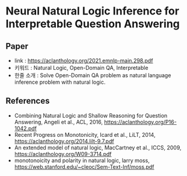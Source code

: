 # Neural Natural Logic Inference for Interpretable Question Answering

## Paper

- link : https://aclanthology.org/2021.emnlp-main.298.pdf
- 키워드 : Natural Logic, Open-Domain QA, Interpretable
- 한줄 소개 : Solve Open-Domain QA problem as natural language inference problem with natural logic.

## References

- Combining Natural Logic and Shallow Reasoning for Question Answering, Angeli et al., ACL, 2016, https://aclanthology.org/P16-1042.pdf
- Recent Progress on Monotonicity, Icard et al., LiLT, 2014, https://aclanthology.org/2014.lilt-9.7.pdf
- An extended model of natural logic, MacCartney et al., ICCS, 2009, https://aclanthology.org/W09-3714.pdf
- monotonoicity and polarity in natural logic, larry moss, https://web.stanford.edu/~cleoc/Sem-Text-Inf/moss.pdf

